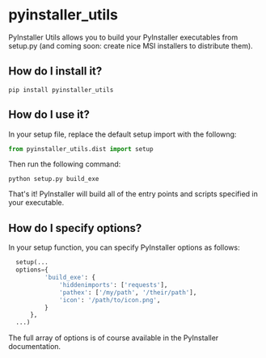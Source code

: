 # pyinstaller_utils
PyInstaller Utils allows you to build your PyInstaller executables from setup.py (and coming soon: create nice MSI installers to distribute them). 

## How do I install it?

    pip install pyinstaller_utils

## How do I use it?

In your setup file, replace the default setup import with the followng:

```python
from pyinstaller_utils.dist import setup
```

Then run the following command:

    python setup.py build_exe

That's it! PyInstaller will build all of the entry points and scripts specified in your executable.

## How do I specify options?

In your setup function, you can specify PyInstaller options as follows:

```python
  setup(...
  options={
          'build_exe': {
              'hiddenimports': ['requests'],
              'pathex': ['/my/path', '/their/path'],
              'icon': '/path/to/icon.png',
          }
      },
  ...)
```
The full array of options is of course available in the PyInstaller documentation.
